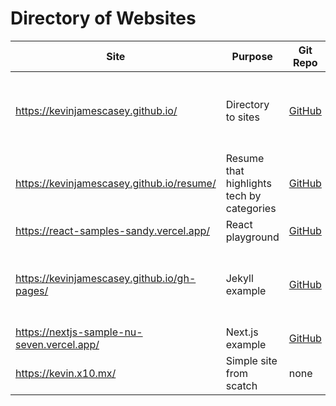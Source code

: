 
# Directory of Websites

| Site  |  Purpose | Git Repo | Automation | Hosting | Tech |
| -------- | ------- | ------- | ------- | ------- | ------- | 
|https://kevinjamescasey.github.io/ | Directory to sites | [GitHub](https://github.com/kevinjamescasey/kevinjamescasey.github.io) | GitHub Actions (some non-custom default workflow) | GitHub Pages | Markdown |
|https://kevinjamescasey.github.io/resume/ | Resume that highlights tech by categories | [GitHub](https://github.com/kevinjamescasey/resume/) | GitHub Actions | GitHub Pages | Next.js |
|https://react-samples-sandy.vercel.app/ | React playground | [GitHub](https://github.com/kevinjamescasey/react-samples)| Vercel | Vercel | Next.js |
|https://kevinjamescasey.github.io/gh-pages/ | Jekyll example | [GitHub](https://github.com/kevinjamescasey/gh-pages/tree/jekyll-entry) | GitHub Actions (some non-custom default workflow) | GitHub Pages | Jekyll |
|https://nextjs-sample-nu-seven.vercel.app/ | Next.js example | [GitHub](https://github.com/kevinjamescasey/nextjs-sample) | Vercel | Vercel | Next.js | 
|https://kevin.x10.mx/| Simple site from scatch | none | none | [https://x10hosting.com/](https://x10hosting.com/) | HTML |
